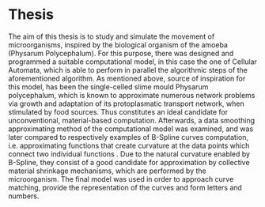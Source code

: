 # Thesis
The aim of this thesis is to study and simulate the movement of microorganisms, inspired by the biological organism of the amoeba (Physarum Polycephalum). For this purpose, there was designed and programmed a suitable computational model, in this case the one of Cellular Automata, which is able to perform in parallel the algorithmic steps of the aforementioned algorithm. 
As mentioned above, source of inspiration for this model, has been the single-celled slime mould Physarum polycephalum, which is known to approximate numerous network problems via growth and adaptation of its protoplasmatic transport network, when stimulated by food sources. Thus constitutes an ideal candidate for unconventional, material-based computation. 
Afterwards, a data smoothing  approximating method of the computational model was examined, and was later compared to respectively examples of B-Spline curves computation, i.e. approximating functions that create curvature  at the data points which connect two individual functions . Due to the natural curvature enabled by B-Spline, they consist of a good candidate for approximation by collective material shrinkage mechanisms, which are performed by the microorganism. The final model was used in order to approach curve matching, provide the representation of the curves and form letters and numbers.
